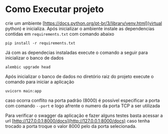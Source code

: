 # Como Executar projeto

crie um ambiente [https://docs.python.org/pt-br/3/library/venv.html](virtual python) e inicializa. Após inicializar o ambiente instale as dependencias contidas em 
`requirements.txt` com comando abaixo

```pip install -r requirements.txt```

Já com as dependecias instaladas execute o comando a seguir para inicializar o banco de dados

```alembic upgrade head```

Após inicializar o banco de dados no diretório raiz do projeto execute o comando para iniciar a aplicação

```uvicorn main:app```

caso ocorra conflito na porta padrão (8000) é possível especificar a porta com comando `--port` e logo afrente o numero da porta TCP a ser utilizada

Para verificar o swagger da aplicação e fazer alguns testes basta acessar a url [http://127.0.0.1:8000/docs](http://127.0.0.1:8000/docs) caso tenha trocado a porta troque o valor 8000 pelo da porta selecionada.


